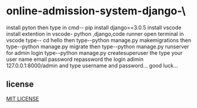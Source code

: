 # online-admission-system-django-\
install pyton
then type in cmd--
pip install django==3.0.5
install vscode
install extention in vscode- python ,django,code runner
open terminal in vscode type-- cd hello
then type--python manage.py makemigrations
then type--python manage.py migrate
then type--python manage.py runserver
for admin login
type--python manage.py createsuperuser
the type your user name
email
password
repassword
the login adimin
127.0.0.1:8000/admin
and type username and password...
good luck...

## license
[MIT LICENSE](LICENSE)



